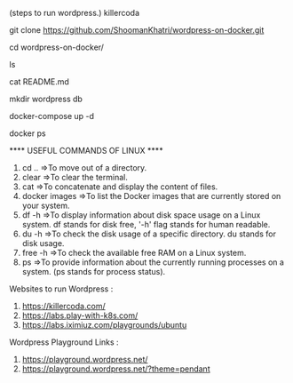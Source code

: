 (steps to run wordpress.)
killercoda 
 

git clone https://github.com/ShoomanKhatri/wordpress-on-docker.git

cd wordpress-on-docker/

ls

cat README.md

 mkdir wordpress db

docker-compose up -d

docker ps


**** USEFUL COMMANDS OF LINUX ****
1. cd ..              =>To move out of a directory.
2. clear               =>To clear the terminal.
3. cat                =>To concatenate and display the content of files.
4. docker images      =>To list the Docker images that are currently stored on your system.
5. df -h              =>To display information about disk space usage on a Linux system. df stands for disk free, '-h' flag stands for human readable.
6. du -h              =>To check the disk usage of a specific directory. du stands for disk usage.
7. free -h            =>To check the available free RAM on a Linux system.
8. ps                 =>To provide information about the currently running processes on a system. (ps stands for process status).


Websites to run Wordpress :
1. https://killercoda.com/
2. https://labs.play-with-k8s.com/
3. https://labs.iximiuz.com/playgrounds/ubuntu

Wordpress Playground Links :
1.  https://playground.wordpress.net/
2.  https://playground.wordpress.net/?theme=pendant


